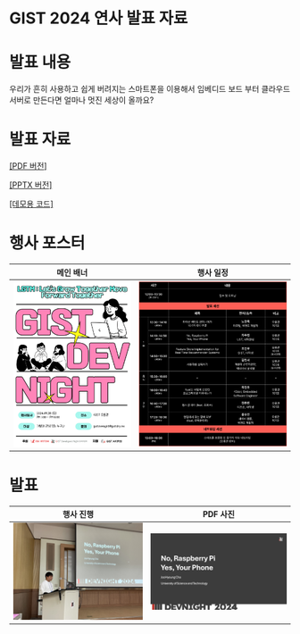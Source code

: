 # GIST 2024 연사 발표 자료

# 발표 내용

우리가 흔히 사용하고 쉽게 버려지는 스마트폰을 이용해서 임베디드 보드 부터 클라우드 서버로 만든다면 얼마나 멋진 세상이 올까요?

# 발표 자료

[[PDF 버전]](https://github.com/Piorosen/2024-GIST-Developers-Night/raw/refs/heads/main/presentation_2024.09.28.pdf)

[[PPTX 버전]](https://github.com/Piorosen/2024-GIST-Developers-Night/raw/refs/heads/main/presentation_2024.09.28.pptx)

[[데모용 코드]](https://raw.githubusercontent.com/Piorosen/2024-GIST-Developers-Night/refs/heads/main/main.py)

# 행사 포스터

메인 배너|행사 일정
:---:|:---:
[![](/Resources/01.png)](https://gistdevnight.notion.site/2024-GIST-Developers-Night-1292632ae49843a79fb3e554c6a926c1)|[![](/Resources/02.png)](https://gistdevnight.notion.site/2024-GIST-Developers-Night-1292632ae49843a79fb3e554c6a926c1)

# 발표

행사 진행|PDF 사진
:--:|:--:
![](/Resources/04.jpg)|[![](/Resources/03.png)](https://github.com/Piorosen/2024-GIST-Developers-Night/raw/refs/heads/main/presentation_2024.09.28.pdf)
